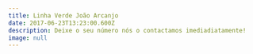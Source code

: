 ```yaml
---
title: Linha Verde João Arcanjo
date: 2017-06-23T13:23:00.600Z
description: Deixe o seu número nós o contactamos imediadiatamente!
image: null
---
```


<!-- BEGIN callpage.io widget -->
<script type="text/javascript">var __cp={"id":"21MFhKQPwgxWlir1TMaVRcmJ-7Y4wxbVTFUqlhsMZ_Y","version":"1.1"};(function(window,document){var cp=document.createElement('script');cp.type='text/javascript';cp.async=true;cp.src="++cdn-widget.callpage.io+build+js+callpage.js".replace(/[+]/g,'/').replace(/[=]/g,'.');var s=document.getElementsByTagName('script')[0];s.parentNode.insertBefore(cp,s);if(window.callpage){alert('You could have only 1 CallPage code on your website!');}else{window.callpage=function(method){if(method=='__getQueue'){return this.methods;}
else if(method){if(typeof window.callpage.execute==='function'){return window.callpage.execute.apply(this,arguments);}
else{(this.methods=this.methods||[]).push({arguments:arguments});}}};window.callpage.__cp=__cp;window.callpage('api.button.autoshow');}})(window,document);</script>
<!-- END callpage.io widget -->